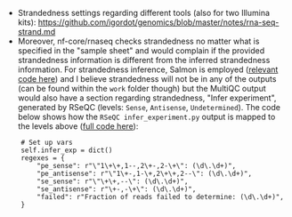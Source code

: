 - Strandedness settings regarding different tools (also for two Illumina kits): https://github.com/igordot/genomics/blob/master/notes/rna-seq-strand.md
- Moreover, nf-core/rnaseq checks strandedness no matter what is specified in the "sample sheet" and would complain if the provided strandedness information is different from the inferred strandedness information. For strandedness inference, Salmon is employed ([relevant code here](https://github.com/drpatelh/nf-core-rnaseq/commit/0d760d26aeab37765e6b45720df17a6f3f92b01f)) and I believe strandedness will not be in any of the outputs (can be found within the `work` folder though) but the MultiQC output would also have a section regarding strandedness, "Infer experiment", generated by RSeQC (levels: `Sense`, `Antisense`, `Undetermined`). The code below shows how the `RSeQC infer_experiment.py` output is mapped to the levels above ([full code here](https://github.com/ewels/MultiQC/blob/master/multiqc/modules/rseqc/infer_experiment.py)):
```
    # Set up vars
    self.infer_exp = dict()
    regexes = {
        "pe_sense": r"\"1\+\+,1--,2\+-,2-\+\": (\d\.\d+)",
        "pe_antisense": r"\"1\+-,1-\+,2\+\+,2--\": (\d\.\d+)",
        "se_sense": r"\"\+\+,--\": (\d\.\d+)",
        "se_antisense": r"\+-,-\+\": (\d\.\d+)",
        "failed": r"Fraction of reads failed to determine: (\d\.\d+)",
    }
```
